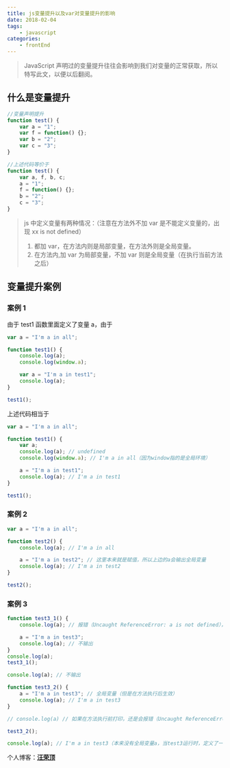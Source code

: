 ```yaml
---
title: js变量提升以及var对变量提升的影响
date: 2018-02-04
tags:
    - javascript
categories:
    - frontEnd
---
```


> JavaScript 声明过的变量提升往往会影响到我们对变量的正常获取，所以特写此文，以便以后翻阅。

<!-- more -->

## 什么是变量提升

```javascript
//变量声明提升
function test() {
    var a = "1";
    var f = function() {};
    var b = "2";
    var c = "3";
}

//上述代码等价于
function test() {
    var a, f, b, c;
    a = "1";
    f = function() {};
    b = "2";
    c = "3";
}
```

> js 中定义变量有两种情况：（注意在方法外不加 var 是不能定义变量的，出现 xx is not defined）
>
> 1. 都加 var，在方法内则是局部变量，在方法外则是全局变量。
> 2. 在方法内,加 var 为局部变量，不加 var 则是全局变量（在执行当前方法之后）

## 变量提升案例

### 案例 1

由于 test1 函数里面定义了变量 a，由于

```javascript
var a = "I'm a in all";

function test1() {
    console.log(a);
    console.log(window.a);

    var a = "I'm a in test1";
    console.log(a);
}

test1();
```

上述代码相当于

```javascript
var a = "I'm a in all";

function test1() {
    var a;
    console.log(a); // undefined
    console.log(window.a); // I'm a in all（因为window指的是全局环境）

    a = "I'm a in test1";
    console.log(a); // I'm a in test1
}

test1();
```

### 案例 2

```javascript
var a = "I'm a in all";

function test2() {
    console.log(a); // I'm a in all

    a = "I'm a in test2"; // 这里本来就是赋值，所以上边的a会输出全局变量
    console.log(a); // I'm a in test2
}

test2();
```

### 案例 3

```javascript
function test3_1() {
    console.log(a); // 报错（Uncaught ReferenceError: a is not defined），阻断以下代码的运行

    a = "I'm a in test3";
    console.log(a); // 不输出
}
console.log(a);
test3_1();

console.log(a); // 不输出
```

```javascript
function test3_2() {
    a = "I'm a in test3"; // 全局变量（但是在方法执行后生效）
    console.log(a); // I'm a in test3
}

// console.log(a) // 如果在方法执行前打印，还是会报错（Uncaught ReferenceError: a is not defined），阻断以下代码的运行

test3_2();

console.log(a); // I'm a in test3（本来没有全局变量a，当test3运行时，定义了一个全局变量a，所以这里会输出）
```

个人博客：[**汪荣顶**](www.fedtop.com)
